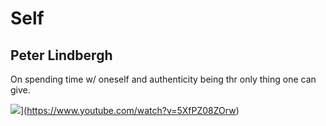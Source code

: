 # Self

## Peter Lindbergh

On spending time w/ oneself and authenticity being thr only thing one can give.

![](https://img.youtube.com/vi/5XfPZ08ZOrw/0.jpg)](https://www.youtube.com/watch?v=5XfPZ08ZOrw)
